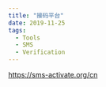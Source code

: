 ```yaml
---
title: "接码平台"
date: 2019-11-25
tags:
  - Tools
  - SMS
  - Verification
---
```


https://sms-activate.org/cn